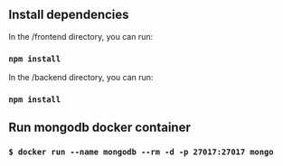 ## Install dependencies

In the /frontend directory, you can run:

### ```npm install```

In the /backend directory, you can run:

### ```npm install```

## Run mongodb docker container

### ```$ docker run --name mongodb --rm -d -p 27017:27017 mongo```
